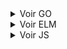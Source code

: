 <details>
  <summary>Voir GO</summary>
  
# Reconnaissance et isolation d'individus sur une large banque d'images

L'objectif de ce projet est de mettre en place un système de reconnaissance faciale déployable sur une très grande banque d'images.

En donnant en entrée des photos d'individus que l'on souhaite reconnaitre, on peut ensuite les retrouver dans une grande banque d'images. Le programme détoure et trie les photos où les individus ont été reconnus.

<div style="text-align: center;">
    <img width="100%" src="https://image.noelshack.com/fichiers/2024/03/3/1705527356-faces.jpg">
</div>

##  Références externes
Nous utilisons la librairie de reconnaissance faciale go-face développé par Kagami ainsi que les modèles qu'il a entrainés en utilisant dlib, il est possible de le retrouver ici :
 - [GitHub : Kagami/go-face](https://github.com/Kagami/go-face)


## Installation

Voir les requirements de la librairie go-face ci-dessus.

Tous les autres paquets utilisés sont inclus nativement

## Répertoires

Dans testdata/samples : mettre les samples des personnes à analyser. Une photo par personne au format "nom.jpg".

Dans testdata/images : mettres toutes les photos de la banque d'images à analyser.

ATTENTION : Toutes les images doivent être au format ".jpg". Possibilité d'utiliser un convertisseur si les images ne sont pas au bon format ([Exemple de convertisseur](https://convertio.co/fr/image-converter/))

Les résultats seront stockés dans testdata/resultats

## Test

Des samples et images de test sont fournies. Pour faire tourner le modèle, lancer simplement le main.go :

```bash
  >>> go run main.go
```
A la fin de l'analyse, le programme ouvre un serveur TCP local sur le port 8080. Le client permet ainsi de récupérer les photos analysées en les échangeant via la communication TCP. Pour cela, initialiser le client :

```bash
  >>> go run client.go
Tapez 1 pour récupérer la liste des célébrités
Tapez 2 pour télécharger les photos d'une célébrité
Tapez 3 pour couper la connexion et fermer le programme.
Votre choix : 
```
A partir de là, amusez-vous ;)
## Paramètres

Dans le main.go, quelques paramètres permettent de gérer la parllélisation du programme. Voir notamment :

```go
//Utilisation de go-routines pour accélerer le sampling des visages de départ
//Mettre à false pour ne pas parralléliser cette tâche
var sampling_parrallelise bool = false
```
et
```go
// Nombre de workers pour l'analyse des images
// Ajuster en fonction du CPU pour obtenir des performances max.
// Mettre à 1 pour qu'il ne pas parralléliser cette tâche (peu recommandé, performances très réduites)
var numWorkers int = 8
```
Le réglage du seuil de tolérance du modèle de reconnaissance lui se fait via ce paramètre :
```go
// Seuil de tolérance pour la reconnaissance : 0 = très précis, 1 = très imprécis.
// Ajuster en fonction de la cohérence du premier jet (valeur recommandée : 0.35)
var seuil_tolerance_reconnaissance float32 = 0.35
```
## Parallélisation

Nous avons conduit des tests pour tester les effets de la parrallélisation sur la rapidité d'analyse du programme sur une banque d'images fixées.

- ### Sur les samples :
L'instauration de go-routines sur le sampling initial des visages permet en moyenne de faire gagner entre 20% et 30% de rapidité sur l'étape de sampling initiale. Cette augmentation se faire plus sentir quand le nombre de visages à sampler augmente

- ### Sur l'analyse en elle-même : 

L'endroit où la parallélisation peut avoir le plus gros impact est sur l'analyse en elle-même puisque cette étape peut se voir être répétée sur des milliers d'images. On a voulu mesurer la durée moyenne de l'analyse ( sur dix lancers à chaque fois ) en fonction du nombre de workers crées. Précisons que l'on travaille sur une machine à processeur 8 coeurs.
<div style="text-align: center;">
    <img width="50%" src="https://image.noelshack.com/fichiers/2024/03/3/1705529818-tests.png">
</div>

*Evolution de la durée d'analyse en fonction du nombre de workers*

On remarque une nette diminution du temps d'execution lorsque le nombre de workers se rapproche du nombre de coeurs du processeur !

</details>
<details>
  <summary>Voir ELM</summary>
  

# Guess It!

## Introduction
Guess It!" est une application web interactive développée en Elm. Le jeu consiste à deviner un mot aléatoire à partir de ses définitions.

<div style="text-align: center;">
    <img width="50%" src="https://i.ibb.co/PFGn1Tm/Capture-vid-o-du-29-01-2024-21-49-20-online-video-cutter-com.gif">
</div>

## Prérequis
- Serveur local (localhost)
- Elm installé sur votre machine

## Configuration
Suivez ces étapes pour configurer et lancer l'application :

### Étape 1 : Configuration du Serveur
Modifiez l'URL du serveur dans le fichier `Main.elm`. Remplacez l'adresse existante par celle de votre serveur local, en veillant à inclure le port approprié.

```elm
-- Dans Main.elm
, Http.get
    { url = "http://localhost:8000/static/mots.txt"  --<--- Remplacez cette ligne avec votre URL
    , expect = Http.expectString WordsLoaded
```

Assurez-vous d'inclure le chemin `/static/mots.txt` après votre adresse.

### Étape 2 : Compilation Elm
Compilez le fichier `Main.elm` avec la commande suivante :

```bash
elm make Main.elm --output main.js
```

Exécutez cette commande dans le répertoire approprié pour éviter les erreurs de chemin.

### Étape 3 : Lancement du Serveur
Si vous n'êtes pas familier avec le lancement d'un serveur Elm, sachez qu'il exite deux options :

#### Avec Elm reactor :
   Elm propose un outil de développement intéractif qui nous permet d'observer le résultat de notre code de façon instantanée.
   Pour cela, ouvrez un terminal dans le répertoire `ELP_REGUEIRO_GIRARD_AJAMI\ELM` et exécutez la commande suivante :
```bash
elm reactor
```

Cette commande lance un serveur accessible à travers le lient suivant : http://localhost:8000 . Vous pourrez désormais accéder à votre projet depuis votre moteur de recherhe et lancer index.html

**Note :** Il est important de lancer le serveur dans le même dossier que le fichier `index.html` et dans le dossier racine du projet.

#### Avec un serveur web basique :
Vous pouvez aussi monter un serveur web basique depuis un deuxième terminal. 
La commande :
```bash
http-server DOSSIER_ELM -a localhost -p 8000 --cors
```
démarre un serveur HTTP local sur le port 8000 de votre machine. Il s'agit d'un serveur assez puissant pour tester des fonctions en local, généralement utilisé pour servir des fichiers statiques tels que des pages HTML.
Vous devrez changer DOSSIER_ELM par le chemin vers le dossier que vous souhaitez servir avec le serveur HTTP.
`-a` spécifie à quelle adresse le serveur écoutera les requêtes entrantes. Laisser à localhost pour qu'il écoute uniquement les connexions depuis la machine locale sur laquelle il s'exécute
`-p` spécifie le port sur lequel le serveur écoutera les requêtes HTTP entrantes
`--cors` active le support CORS (Cross-Origin Resource Sharing), qui permet au serveur de répondre aux requêtes provenant d'origines différentes de celle où il est hébergé

Vous devrez penser à installer le paquet `http-server` avant de lancer le serveur. Ceci peut être fait à travers le gestionaire de paquets `npm` grâce à la commande pour une installation globale sur le système:
```bash
npm install --global http-server
```

### Étape 4 : À vous de jouer
Après avoir configuré le serveur, accédez à l'adresse de votre serveur local pour commencer à jouer.

## Fonctionnalités du Jeu
"Guess It!" offre une expérience de jeu dynamique avec les caractéristiques suivantes :

- **Devinettes de Mots :** Les joueurs tentent de deviner des mots à partir de définitions fournies.
- **Interface Utilisateur Intuitive :** Une interface claire et facile à naviguer.
- **Système de Score et Gestion du Temps :** Le jeu intègre un système de score et un chronomètre pour augmenter le défi.
- **Possibilité d'avoir accès aux réponses :** Une liste de mots devinés permet de connaître en tout moment les mots rentrés, devinés ou pas.
</details>
<details>
  <summary>Voir JS</summary>
</details>
